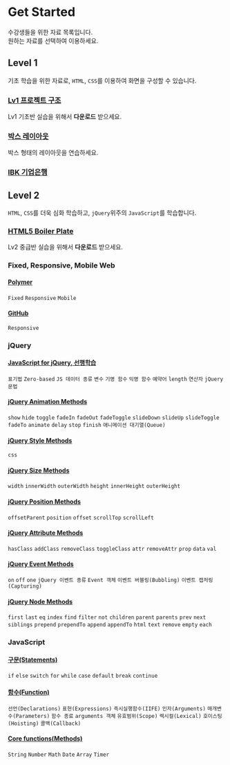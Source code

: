 # Get Started

수강생들을 위한 자료 목록입니다.<br>
원하는 자료를 선택하여 이용하세요.

## Level 1

기초 학습을 위한 자료로, `HTML`, `CSS`를 이용하여 화면을 구성할 수 있습니다.

### [Lv1 프로젝트 구조](https://github.com/HeropCode/Public-Basic)

Lv1 기초반 실습을 위해서 **다운로드** 받으세요.

### [박스 레이아웃](https://github.com/HeropCode/Box-Layouts)

박스 형태의 레이아웃을 연습하세요.

### [IBK 기업은행](https://github.com/HeropCode/IBK-IndustrialBank)

## Level 2

`HTML`, `CSS`를 더욱 심화 학습하고, `jQuery`위주의 `JavaScript`를 학습합니다.

### [HTML5 Boiler Plate](https://github.com/HeropCode/Public-Advanced)

Lv2 중급반 실습을 위해서 **다운로드** 받으세요.

### Fixed, Responsive, Mobile Web

#### [Polymer](https://github.com/HeropCode/Polymer-Responsive-Mobile-Fixed)

`Fixed` `Responsive` `Mobile`

#### [GitHub](https://github.com/HeropCode/GitHub-Responsive)

`Responsive`

### jQuery

#### [JavaScript for jQuery, 선행학습](https://parkyoungwoong.github.io/setPresentation/presentations/level2/jquery/prior_learning)

`표기법` `Zero-based` `JS 데이터 종류` `변수` `기명 함수` `익명 함수` `예약어` `length` `연산자` `jQuery 문법`

#### [jQuery Animation Methods](https://parkyoungwoong.github.io/setPresentation/presentations/level2/jquery/animation)

`show` `hide` `toggle` `fadeIn` `fadeOut` `fadeToggle` `slideDown` `slideUp` `slideToggle` `fadeTo` `animate` `delay` `stop` `finish` `애니메이션 대기열(Queue)`

#### [jQuery Style Methods](https://parkyoungwoong.github.io/setPresentation/presentations/level2/jquery/style)

`css`

#### [jQuery Size Methods](https://parkyoungwoong.github.io/setPresentation/presentations/level2/jquery/size)

`width` `innerWidth` `outerWidth` `height` `innerHeight` `outerHeight`

#### [jQuery Position Methods](https://parkyoungwoong.github.io/setPresentation/presentations/level2/jquery/position)

`offsetParent` `position` `offset` `scrollTop` `scrollLeft`

#### [jQuery Attribute Methods](https://parkyoungwoong.github.io/setPresentation/presentations/level2/jquery/attribute)

`hasClass` `addClass` `removeClass` `toggleClass` `attr` `removeAttr` `prop` `data` `val`

#### [jQuery Event Methods](https://parkyoungwoong.github.io/setPresentation/presentations/level2/jquery/event)

`on` `off` `one` `jQuery 이벤트 종류` `Event 객체` `이벤트 버블링(Bubbling)` `이벤트 캡처링(Capturing)`
 
#### [jQuery Node Methods](https://parkyoungwoong.github.io/setPresentation/presentations/level2/jquery/node)

`first` `last` `eq` `index` `find` `filter` `not` `children` `parent` `parents` `prev` `next` `siblings` `prepend` `prependTo` `append` `appendTo` `html` `text` `remove` `empty` `each`

### JavaScript

#### [구문(Statements)](https://parkyoungwoong.github.io/setPresentation/presentations/level2/javascript/statements)

`if` `else` `switch` `for` `while` `case` `default` `break` `continue`

#### [함수(Function)](https://parkyoungwoong.github.io/setPresentation/presentations/level2/javascript/function)

`선언(Declarations)` `표현(Expressions)` `즉시실행함수(IIFE)` `인자(Arguments)` `매개변수(Parameters)` `함수 종료` `arguments 객체` `유효범위(Scope)` `렉시컬(Lexical)` `호이스팅(Hoisting)` `콜백(Callback)`

#### [Core functions(Methods)](https://parkyoungwoong.github.io/setPresentation/presentations/level2/javascript/core_functions)

`String` `Number` `Math` `Date` `Array` `Timer`
